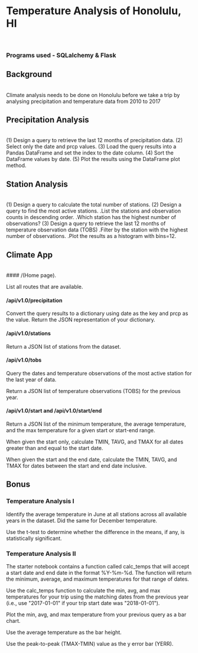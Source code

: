 # Temperature Analysis of Honolulu, HI 
<br> 


### Programs used - SQLalchemy & Flask 

## Background 
<br>
Climate analysis needs to be done on Honolulu before we take a trip by analysing precipitation and temperature data from 2010 to 2017 

## Precipitation Analysis 
<br>
    (1) Design a query to retrieve the last 12 months of precipitation data.
    (2) Select only the date and prcp values.
    (3) Load the query results into a Pandas DataFrame and set the index to the date column.
    (4) Sort the DataFrame values by date.
    (5) Plot the results using the DataFrame plot method.
    
## Station Analysis 
<br>
    (1) Design a query to calculate the total number of stations.
    (2) Design a query to find the most active stations.
           .List the stations and observation counts in descending order.
           .Which station has the highest number of observations?
    (3) Design a query to retrieve the last 12 months of temperature observation data (TOBS)
           .Filter by the station with the highest number of observations.
           .Plot the results as a histogram with bins=12.
           
## Climate App 
<br>
#### /(Home page).

List all routes that are available.

#### /api/v1.0/precipitation

Convert the query results to a dictionary using date as the key and prcp as the value.
Return the JSON representation of your dictionary.

#### /api/v1.0/stations

Return a JSON list of stations from the dataset.

#### /api/v1.0/tobs

Query the dates and temperature observations of the most active station for the last year of data.

Return a JSON list of temperature observations (TOBS) for the previous year.

#### /api/v1.0/start and /api/v1.0/start/end

Return a JSON list of the minimum temperature, the average temperature, and the max temperature for a given start or start-end range.

When given the start only, calculate TMIN, TAVG, and TMAX for all dates greater than and equal to the start date.

When given the start and the end date, calculate the TMIN, TAVG, and TMAX for dates between the start and end date inclusive.

## Bonus 

### Temperature Analysis I 

Identify the average temperature in June at all stations across all available years in the dataset. Did the same for December temperature.

Use the t-test to determine whether the difference in the means, if any, is statistically significant. 

### Temperature Analysis II 

The starter notebook contains a function called calc_temps that will accept a start date and end date in the format %Y-%m-%d. The function will return the minimum, average, and maximum temperatures for that range of dates.

Use the calc_temps function to calculate the min, avg, and max temperatures for your trip using the matching dates from the previous year (i.e., use "2017-01-01" if your trip start date was "2018-01-01").

Plot the min, avg, and max temperature from your previous query as a bar chart.

Use the average temperature as the bar height.

Use the peak-to-peak (TMAX-TMIN) value as the y error bar (YERR).

